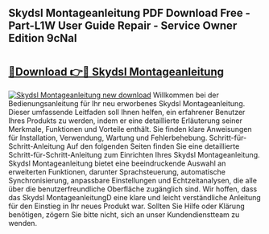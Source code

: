 ## Skydsl Montageanleitung PDF Download Free - Part-L1W User Guide Repair - Service Owner Edition 9cNal

# <h2><a href="http://df8z7g.blite.top/?on=Skydsl+Montageanleitung">🔗Download 👉🔴 Skydsl Montageanleitung</a></h2>

[![Skydsl Montageanleitung new download](https://i.imgur.com/lujVjoI.png)](http://df8z7g.blite.top/?on=Skydsl+Montageanleitung)
Willkommen bei der Bedienungsanleitung für Ihr neu erworbenes Skydsl Montageanleitung. Dieser umfassende Leitfaden soll Ihnen helfen, ein erfahrener Benutzer Ihres Produkts zu werden, indem er eine detaillierte Erläuterung seiner Merkmale, Funktionen und Vorteile enthält. Sie finden klare Anweisungen für Installation, Verwendung, Wartung und Fehlerbehebung. Schritt-für-Schritt-Anleitung Auf den folgenden Seiten finden Sie eine detaillierte Schritt-für-Schritt-Anleitung zum Einrichten Ihres Skydsl Montageanleitung. Skydsl Montageanleitung bietet eine beeindruckende Auswahl an erweiterten Funktionen, darunter Sprachsteuerung, automatische Synchronisierung, anpassbare Einstellungen und Echtzeitanalysen, die alle über die benutzerfreundliche Oberfläche zugänglich sind. Wir hoffen, dass das Skydsl MontageanleitungD eine klare und leicht verständliche Anleitung für den Einstieg in Ihr neues Produkt war. Sollten Sie Hilfe oder Klärung benötigen, zögern Sie bitte nicht, sich an unser Kundendienstteam zu wenden.
